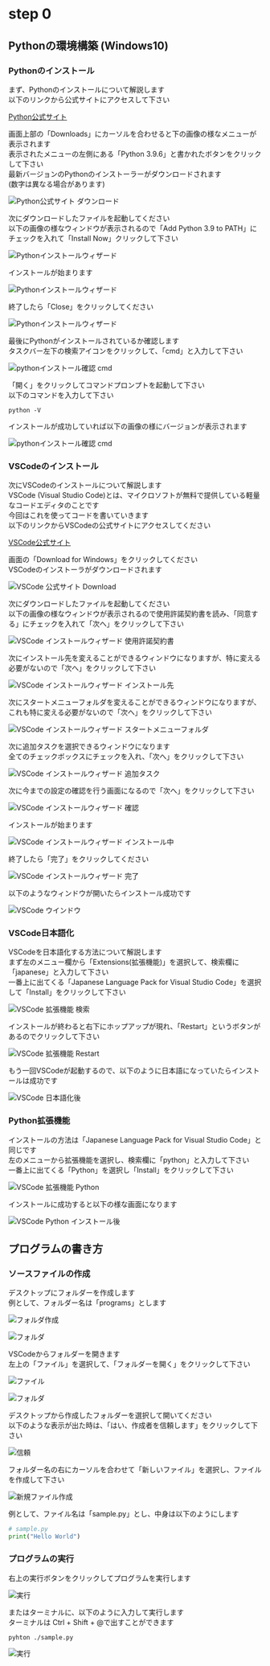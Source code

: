 # step 0

## Pythonの環境構築 (Windows10)

### Pythonのインストール

まず、Pythonのインストールについて解説します  
以下のリンクから公式サイトにアクセスして下さい  
  
[Python公式サイト](https://www.python.org)  
  
画面上部の「Downloads」にカーソルを合わせると下の画像の様なメニューが表示されます  
表示されたメニューの左側にある「Python 3.9.6」と書かれたボタンをクリックして下さい  
最新バージョンのPythonのインストーラーがダウンロードされます  
(数字は異なる場合があります)  
  
![Python公式サイト ダウンロード](images/python/01.png)  
  
次にダウンロードしたファイルを起動してください  
以下の画像の様なウィンドウが表示されるので「Add Python 3.9 to PATH」にチェックを入れて「Install Now」クリックして下さい  
  
![Pythonインストールウィザード](images/python/02.png)  
  
インストールが始まります
  
![Pythonインストールウィザード](images/python/03.png)  
  
終了したら「Close」をクリックしてください  

![Pythonインストールウィザード](images/python/04.png)  

最後にPythonがインストールされているか確認します  
タスクバー左下の検索アイコンをクリックして、「cmd」と入力して下さい  
  
![pythonインストール確認 cmd](images/python/05.png)  
  
「開く」をクリックしてコマンドプロンプトを起動して下さい  
以下のコマンドを入力して下さい  

```
python -V
```

インストールが成功していれば以下の画像の様にバージョンが表示されます  
  
![pythonインストール確認 cmd](images/python/06.png)  


### VSCodeのインストール

次にVSCodeのインストールについて解説します  
VSCode (Visual Studio Code)とは、マイクロソフトが無料で提供している軽量なコードエディタのことです  
今回はこれを使ってコードを書いていきます  
以下のリンクからVSCodeの公式サイトにアクセスしてください  

[VSCode公式サイト](https://code.visualstudio.com)  

画面の「Download for Windows」をクリックしてください  
VSCodeのインストーラがダウンロードされます  

![VSCode 公式サイト Download](images/vscode/01.png)  

次にダウンロードしたファイルを起動してください  
以下の画像の様なウィンドウが表示されるので使用許諾契約書を読み、「同意する」にチェックを入れて「次へ」をクリックして下さい  
  
![VSCode インストールウィザード 使用許諾契約書](images/vscode/02.png)  
  
次にインストール先を変えることができるウィンドウになりますが、特に変える必要がないので「次へ」をクリックして下さい  

![VSCode インストールウィザード インストール先](images/vscode/03.png)

次にスタートメニューフォルダを変えることができるウィンドウになりますが、これも特に変える必要がないので「次へ」をクリックして下さい  

![VSCode インストールウィザード スタートメニューフォルダ](images/vscode/04.png)

次に追加タスクを選択できるウィンドウになります  
全てのチェックボックスにチェックを入れ、「次へ」をクリックして下さい  

![VSCode インストールウィザード 追加タスク](images/vscode/05.png)

次に今までの設定の確認を行う画面になるので「次へ」をクリックして下さい  

![VSCode インストールウィザード 確認](images/vscode/06.png)

インストールが始まります  

![VSCode インストールウィザード インストール中](images/vscode/07.png)

終了したら「完了」をクリックしてください  

![VSCode インストールウィザード 完了](images/vscode/08.png)

以下のようなウィンドウが開いたらインストール成功です  

![VSCode ウインドウ](images/vscode/09.png)

### VSCode日本語化
VSCodeを日本語化する方法について解説します  
まず左のメニュー欄から「Extensions(拡張機能)」を選択して、検索欄に「japanese」と入力して下さい  
一番上に出てくる「Japanese Language Pack for Visual Studio Code」を選択して「Install」をクリックして下さい  

![VSCode 拡張機能 検索](images/vscode/10.png)

インストールが終わると右下にホップアップが現れ、「Restart」というボタンがあるのでクリックして下さい  

![VSCode 拡張機能 Restart](images/vscode/11.png)

もう一回VSCodeが起動するので、以下のように日本語になっていたらインストールは成功です  

![VSCode 日本語化後](images/vscode/12.png)

### Python拡張機能
インストールの方法は「Japanese Language Pack for Visual Studio Code」と同じです  
左のメニューから拡張機能を選択し、検索欄に「python」と入力して下さい  
一番上に出てくる「Python」を選択し「Install」をクリックして下さい  

![VSCode 拡張機能 Python](images/vscode/13.png)

インストールに成功すると以下の様な画面になります  

![VSCode Python インストール後](images/vscode/14.png)

## プログラムの書き方

### ソースファイルの作成
デスクトップにフォルダーを作成します  
例として、フォルダー名は「programs」とします  
  
![フォルダ作成](images/newproject/01.png)  
  
![フォルダ](images/newproject/02.png)  
  
VSCodeからフォルダーを開きます  
左上の「ファイル」を選択して、「フォルダーを開く」をクリックして下さい  
  
![ファイル](images/newproject/03.png)
  
![フォルダ](images/newproject/04.png)
  
デスクトップから作成したフォルダーを選択して開いてください  
以下のような表示が出た時は、「はい、作成者を信頼します」をクリックして下さい  
  
![信頼](images/newproject/05.png)
  
フォルダー名の右にカーソルを合わせて「新しいファイル」を選択し、ファイルを作成して下さい  

![新規ファイル作成](images/newproject/06.png)

例として、ファイル名は「sample.py」とし、中身は以下のようにします  
   
```python
# sample.py
print("Hello World")

```

### プログラムの実行

右上の実行ボタンをクリックしてプログラムを実行します  

![実行](images/newproject/07.png)

またはターミナルに、以下のように入力して実行します  
ターミナルは Ctrl + Shift + @で出すことができます  

```
pyhton ./sample.py
```
  
![実行](images/newproject/08.png)
